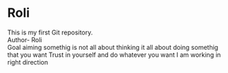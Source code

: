 # Roli
This is my first Git repository.
<br>
Author- Roli
<br>
Goal
aiming somethig is not all about thinking it all about doing somethig that you want 
Trust in yourself and do whatever you want 
I am working in right direction

